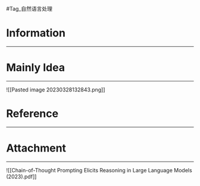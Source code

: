 #Tag_自然语言处理 
# Information
---


# Mainly Idea
---
![[Pasted image 20230328132843.png]]

# Reference
---


# Attachment
---
![[Chain-of-Thought Prompting Elicits Reasoning in Large Language Models (2023).pdf]]